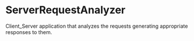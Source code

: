 # ServerRequestAnalyzer
Client_Server application that analyzes the requests generating appropriate responses to them.
